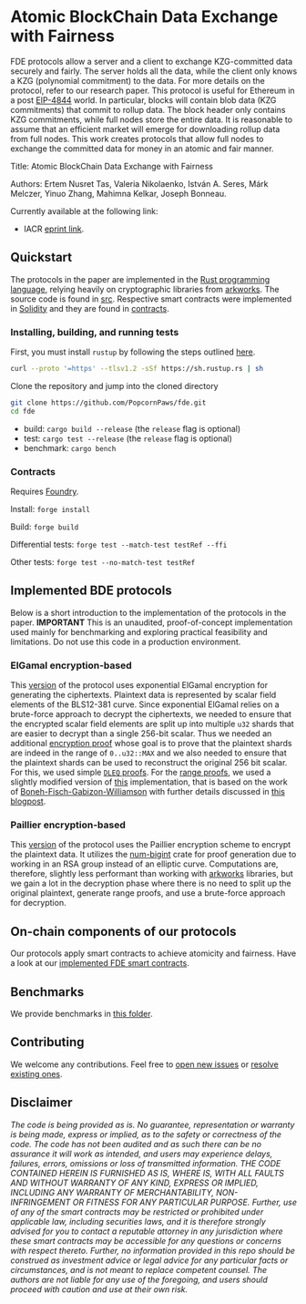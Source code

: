 # Atomic BlockChain Data Exchange with Fairness

FDE protocols allow a server and a client to exchange KZG-committed data securely and fairly. 
The server holds all the data, while the client only knows a KZG (polynomial commitment) to the data. For more details on the protocol, refer to our research paper.
This protocol is useful for Ethereum in a post [EIP-4844](https://github.com/ethereum/EIPs/blob/master/EIPS/eip-4844.md) world. In particular, blocks will contain blob data (KZG commitments) that commit to rollup data. The block header only contains KZG commitments, while full nodes store the entire data. It is reasonable to assume that an efficient market will emerge for downloading rollup data from full nodes.
This work creates protocols that allow full nodes to exchange the committed data for money in an atomic and fair manner.

Title: Atomic BlockChain Data Exchange with Fairness

Authors: Ertem Nusret Tas, Valeria Nikolaenko, István A. Seres, Márk Melczer, Yinuo Zhang, Mahimna Kelkar, Joseph Bonneau. 

Currently available at the following link:
* IACR [eprint link](https://eprint.iacr.org/2024/418.pdf).

## Quickstart

The protocols in the paper are implemented in the [Rust programming language](https://www.rust-lang.org/), relying heavily on cryptographic libraries from [arkworks](https://github.com/arkworks-rs). The source code is found in [src](https://github.com/PopcornPaws/fde/tree/main/src). Respective smart contracts were implemented in [Solidity](https://soliditylang.org/) and they are found in [contracts](https://github.com/PopcornPaws/fde/tree/main/contracts).

### Installing, building, and running tests

First, you must install `rustup` by following the steps outlined [here](https://www.rust-lang.org/learn/get-started).

```sh
curl --proto '=https' --tlsv1.2 -sSf https://sh.rustup.rs | sh
```

Clone the repository and jump into the cloned directory
```sh
git clone https://github.com/PopcornPaws/fde.git
cd fde
```
- build: `cargo build --release` (the `release` flag is optional)
- test: `cargo test --release` (the `release` flag is optional)
- benchmark: `cargo bench`

### Contracts
Requires [Foundry](https://book.getfoundry.sh/getting-started/installation).

Install: `forge install`

Build: `forge build`

Differential tests: `forge test --match-test testRef --ffi`

Other tests: `forge test --no-match-test testRef`


## Implemented BDE protocols

Below is a short introduction to the implementation of the protocols in the paper.
**IMPORTANT** This is an unaudited, proof-of-concept implementation used mainly for benchmarking and exploring practical feasibility and limitations. Do not use this code in a production environment.

### ElGamal encryption-based

This [version](https://github.com/PopcornPaws/fde/tree/main/src/veck/kzg/elgamal) of the protocol uses exponential ElGamal encryption for generating the ciphertexts. Plaintext data is represented by scalar field elements of the BLS12-381 curve. Since exponential ElGamal relies on a brute-force approach to decrypt the ciphertexts, we needed to ensure that the encrypted scalar field elements are split up into multiple `u32` shards that are easier to decrypt than a single 256-bit scalar. Thus we needed an additional [encryption proof](https://github.com/PopcornPaws/fde/blob/main/src/veck/kzg/elgamal/encryption.rs) whose goal is to prove that the plaintext shards are indeed in the range of `0..u32::MAX` and we also needed to ensure that the plaintext shards can be used to reconstruct the original 256 bit scalar. For this, we used simple [`DLEQ` proofs](https://github.com/PopcornPaws/fde/blob/main/src/dleq.rs). For the [range proofs](https://github.com/PopcornPaws/fde/tree/main/src/range_proof), we used a slightly modified version of [this](https://github.com/roynalnaruto/range_proof) implementation, that is based on the work of [Boneh-Fisch-Gabizon-Williamson](https://hackmd.io/@dabo/B1U4kx8XI) with further details discussed in [this blogpost](https://decentralizedthoughts.github.io/2020-03-03-range-proofs-from-polynomial-commitments-reexplained/).

### Paillier encryption-based

This [version](https://github.com/PopcornPaws/fde/blob/main/src/veck/kzg/paillier/mod.rs) of the protocol uses the Paillier encryption scheme to encrypt the plaintext data. It utilizes the [num-bigint](https://crates.io/crates/num-bigint) crate for proof generation due to working in an RSA group instead of an elliptic curve. Computations are, therefore, slightly less performant than working with [arkworks](https://github.com/arkworks-rs) libraries, but we gain a lot in the decryption phase where there is no need to split up the original plaintext, generate range proofs, and use a brute-force approach for decryption.

## On-chain components of our protocols
Our protocols apply smart contracts to achieve atomicity and fairness. Have a look at our [implemented FDE smart contracts](https://github.com/PopcornPaws/fde/blob/main/contracts/FDE.sol).
## Benchmarks
We provide benchmarks in [this folder](https://github.com/PopcornPaws/fde/tree/main/benches).
## Contributing
We welcome any contributions. Feel free to [open new issues](https://github.com/PopcornPaws/fde/issues/new) or [resolve existing ones](https://github.com/PopcornPaws/fde/issues).

## Disclaimer
*The code is being provided as is. No guarantee, representation or warranty is being made, express or implied, as to the safety or correctness of the code. The code has not been audited and as such there can be no assurance it will work as intended, and users may experience delays, failures, errors, omissions or loss of transmitted information. THE CODE CONTAINED HEREIN IS FURNISHED AS IS, WHERE IS, WITH ALL FAULTS AND WITHOUT WARRANTY OF ANY KIND, EXPRESS OR IMPLIED, INCLUDING ANY WARRANTY OF MERCHANTABILITY, NON- INFRINGEMENT OR FITNESS FOR ANY PARTICULAR PURPOSE. Further, use of any of the smart contracts may be restricted or prohibited under applicable law, including securities laws, and it is therefore strongly advised for you to contact a reputable attorney in any jurisdiction where these smart contracts may be accessible for any questions or concerns with respect thereto. Further, no information provided in this repo should be construed as investment advice or legal advice for any particular facts or circumstances, and is not meant to replace competent counsel. The authors are not liable for any use of the foregoing, and users should proceed with caution and use at their own risk.*
